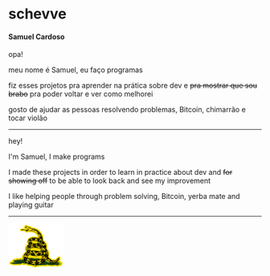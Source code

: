 # schevve

#### Samuel Cardoso

opa!

meu nome é Samuel, eu faço programas

fiz esses projetos pra aprender na prática sobre dev e <del>pra mostrar que sou brabo</del> pra poder voltar e ver como melhorei

gosto de ajudar as pessoas resolvendo problemas, Bitcoin, chimarrão e tocar violão

---

hey!

I'm Samuel, I make programs

I made these projects in order to learn in practice about dev and <del>for showing off</del> to be able to look back and see my improvement

I like helping people through problem solving, Bitcoin, yerba mate and playing guitar

---

<img src="static\Gadsden.png" width="110" height="88">